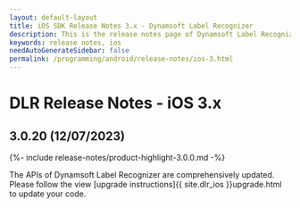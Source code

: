 ```yaml
---
layout: default-layout
title: iOS SDK Release Notes 3.x - Dynamsoft Label Recognizer
description: This is the release notes page of Dynamsoft Label Recognizer for iOS SDK version 3.x.
keywords: release notes, ios
needAutoGenerateSidebar: false
permalink: /programming/android/release-notes/ios-3.html
---
```


# DLR Release Notes - iOS 3.x

## 3.0.20 (12/07/2023)

{%- include release-notes/product-highlight-3.0.0.md -%}

The APIs of Dynamsoft Label Recognizer are comprehensively updated. Please follow the view [upgrade instructions]{{ site.dlr_ios }}upgrade.html to update your code.
